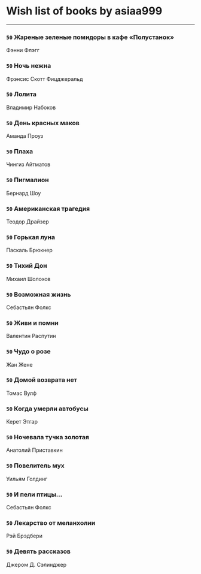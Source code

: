 # Wish list of books by asiaa999
---

### `50` Жареные зеленые помидоры в кафе «Полустанок»
Фэнни Флэгг

### `50` Ночь нежна
Фрэнсис Скотт Фицджеральд

### `50` Лолита
Владимир Набоков

### `50` День красных маков
Аманда Проуз

### `50` Плаха
Чингиз Айтматов

### `50` Пигмалион
Бернард Шоу

### `50` Американская трагедия
Теодор Драйзер

### `50` Горькая луна
Паскаль Брюкнер

### `50` Тихий Дон
Михаил Шолохов

### `50` Возможная жизнь
Себастьян Фолкс

### `50` Живи и помни
Валентин  Распутин

### `50` Чудо о розе
Жан Жене

### `50` Домой возврата нет
Томас Вулф

### `50` Когда умерли автобусы
Керет Этгар

### `50` Ночевала тучка золотая
Анатолий Приставкин

### `50` Повелитель мух
Уильям Голдинг

### `50` И пели птицы...
Себастьян Фолкс

### `50` Лекарство от меланхолии
Рэй Брэдбери

### `50` Девять рассказов
Джером Д. Сэлинджер

